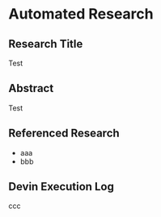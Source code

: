 
# Automated Research
## Research Title
Test

## Abstract
Test

## Referenced Research
- aaa
- bbb

## Devin Execution Log
ccc